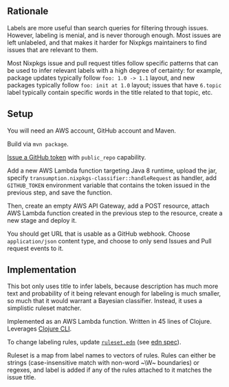## Rationale

Labels are more useful than search queries for filtering through issues.
However, labeling is menial, and is never thorough enough. Most issues are left
unlabeled, and that makes it harder for Nixpkgs maintainers to find issues that
are relevant to them.

Most Nixpkgs issue and pull request titles follow specific patterns that can be
used to infer relevant labels with a high degree of certainty: for example,
package updates typically follow `foo: 1.0 -> 1.1` layout, and new packages
typically follow `foo: init at 1.0` layout; issues that have `6.topic` label
typically contain specific words in the title related to that topic, etc.

## Setup

You will need an AWS account, GitHub account and Maven.

Build via `mvn package`.

[Issue a GitHub token][new-github-token] with `public_repo` capability.

Add a new AWS Lambda function targeting Java 8 runtime, upload the jar, specify
`transumption.nixpkgs-classifier::handleRequest` as handler, add `GITHUB_TOKEN`
environment variable that contains the token issued in the previous step, and
save the function.

Then, create an empty AWS API Gateway, add a POST resource, attach AWS Lambda
function created in the previous step to the resource, create a new stage and
deploy it.

You should get URL that is usable as a GitHub webhook. Choose
`application/json` content type, and choose to only send Issues and Pull
request events to it.

[new-github-token]: https://github.com/settings/tokens/new

## Implementation

This bot only uses title to infer labels, because description has much more
text and probability of it being relevant enough for labeling is much smaller,
so much that it would warrant a Bayesian classifier. Instead, it uses a
simplistic ruleset matcher.

Implemented as an AWS Lambda function. Written in 45 lines of Clojure.
Leverages [Clojure CLI][clojure-cli].

To change labeling rules, update [`ruleset.edn`](res/ruleset.edn) (see [edn spec][edn]).

Ruleset is a map from label names to vectors of rules. Rules can either be
strings (case-insensitive match with non-word ~\W~ boundaries) or regexes, and
label is added if any of the rules attached to it matches the issue title.

[clojure-cli]: https://clojure.org/reference/deps_and_cli
[edn]: https://github.com/edn-format/edn
